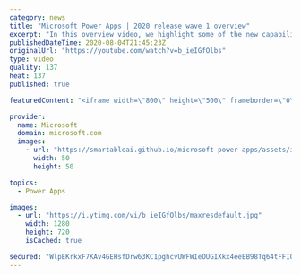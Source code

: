 ```yaml
---
category: news
title: "Microsoft Power Apps | 2020 release wave 1 overview"
excerpt: "In this overview video, we highlight some of the new capabilities included in the latest update to Microsoft Power Apps.      Here are the capabilities covered:     UI enhancements       • Save is always visible       • Chart formatting  Grid user experience enhancements       • Conditional search  "
publishedDateTime: 2020-08-04T21:45:23Z
originalUrl: "https://youtube.com/watch?v=b_ieIGfOlbs"
type: video
quality: 137
heat: 137
published: true

featuredContent: "<iframe width=\"800\" height=\"500\" frameborder=\"0\" src=\"https://www.youtube.com/embed/b_ieIGfOlbs\" allow=\"accelerometer; autoplay; encrypted-media; gyroscope; picture-in-picture\" allowfullscreen></iframe>"

provider:
  name: Microsoft
  domain: microsoft.com
  images:
    - url: "https://smartableai.github.io/microsoft-power-apps/assets/images/organizations/microsoft.com-50x50.jpg"
      width: 50
      height: 50

topics:
  - Power Apps

images:
  - url: "https://i.ytimg.com/vi/b_ieIGfOlbs/maxresdefault.jpg"
    width: 1280
    height: 720
    isCached: true

secured: "WlpEKrkxF7KAv4GEHsfDrw63KC1pghcvUWFWIeOUGIXkx4eeEB98Tq64tFFI0QhRtk2eyqHPpfzG6DQcLMSyh8VUP9jvLhX9RGWUpqRkstMeAg5/O/xKW7YX/MpdUvxkpB7K8XsYgZ2Nr1SRFDlSmd11qU9n0cI3n90o04od4nNIR4xaszzaRJoTGBP3cwSYYyRGHM2faBUHeQcB+dAEKOR7SXgLrZhrwz1DWdurNJjn6bbEVUysHpDpBeIvJy3JzQ+mD7LsXEOFKBb9dRcT0sPnmTnaj81R4RXLRYBwsl473yv1MDOMIKYjJW0qFn0fYRnnim5IQH0cJIYkwPkfDOzY2+7K/fsfE3syu6Wbg68+H8KmSFlL5clF3khJG61Lqsn95hSOAusZe7fF/HGNEMilXqf+1EcMFcHtrT9kHdka2LDtzhn8HUx4BdJhgy3U;EBVXbjCqoIXSpC4mmdK3qw=="
---
```


